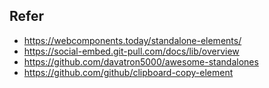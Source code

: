 ## Refer

- https://webcomponents.today/standalone-elements/
- https://social-embed.git-pull.com/docs/lib/overview
- https://github.com/davatron5000/awesome-standalones
- https://github.com/github/clipboard-copy-element
